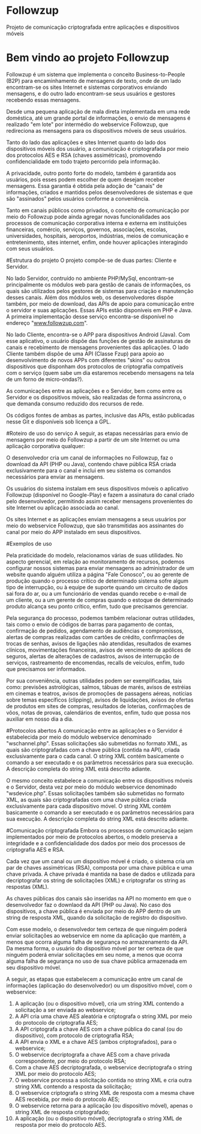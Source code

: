 # Followzup
Projeto de comunicação criptografada entre aplicações e dispositivos móveis

# Bem vindo ao projeto Followzup
Followzup é um sistema que implementa o conceito Business-to-People (B2P) para encaminhamento de mensagens de texto, onde de um lado encontram-se os sites Internet e sistemas corporativos enviando mensagens, e do outro lado encontram-se seus usuários e gestores recebendo essas mensagens.

Desde uma pequena aplicação de mala direta implementada em uma rede doméstica, até um grande portal de informações, o envio de mensagens é realizado "em lote" por intermédio do webservice Followzup, que redireciona as mensagens para os dispositivos móveis de seus usuários.

Tanto do lado das aplicações e sites Internet quanto do lado dos dispositivos móveis dos usuário, a comunicação é criptografada por meio dos protocolos AES e RSA (chaves assimétricas), promovendo confidencialidade em todo trajeto percorrido pela informação.

A privacidade, outro ponto forte do modelo, também é garantida aos usuários, pois esses podem escolher de quem desejam receber mensagens. Essa garantia é obtida pela adoção de "canais" de informações, criados e mantidos pelos desenvolvedores de sistemas e que são "assinados" pelos usuários conforme a conveniência.

Tanto em canais públicos como privados, o conceito de comunicação por meio do Followzup pode ainda agregar novas funcionalidades aos processos de comunicação corporativa interna e externa em instituições financeiras, comércio, serviços, governos, associações, escolas, universidades, hospitais, aeroportos, indústrias, meios de comunicação e entretenimento, sites internet, enfim, onde houver aplicações interagindo com seus usuários.

#Estrutura do projeto
O projeto compõe-se de duas partes: Cliente e Servidor.

No lado Servidor, contruído no ambiente PHP/MySql, encontram-se principalmente os módulos web para gestão de canais de informações, os quais são utilizados pelos gestores de sistemas para criação e manutenção desses canais. Além dos módulos web, os desenvolvedores dispõe também, por meio de download, das APIs de apoio para comunicação entre o servidor e suas aplicações. Essas APIs estão disponíveis em PHP e Java. A primeira implementação desse serviço encontra-se disponível no endereço "www.followzup.com". 

No lado Cliente, encontra-se o APP para dispositivos Android (Java). Com esse aplicativo, o usuário dispõe das funções de gestão de assinaturas de canais e recebimento de mensagens provenientes das aplicações. O lado Cliente também dispõe de uma API (Classe Fzup) para apoio ao desenvolvimento de novos APPs com diferentes "skins" ou outros dispositivos que disponham dos protocolos de criptografia compatíveis com o serviço (quem sabe um dia estaremos recebendo mensagens na tela de um forno de micro-ondas?).

As comunicações entre as aplicações e o Servidor, bem como entre os Servidor e os dispositivos móveis, são realizadas de forma assíncrona, o que demanda consumo reduzido dos recursos de rede.

Os códigos fontes de ambas as partes, inclusive das APIs, estão publicadas nesse Git e disponíveis sob licença a GPL.

#Roteiro de uso do serviço
A seguir, as etapas necessárias para envio de mensagens por meio do Followzup a partir de um site Internet ou uma aplicação corporativa qualquer:

O desenvolvedor cria um canal de informações no Followzup, faz o download da API (PHP ou Java), contendo chave pública RSA criada exclusivamente para o canal e inclui em seu sistema os comandos necessários para enviar as mensagens.

Os usuários do sistema instalam em seus dispositivos móveis o aplicativo Followzup (disponível no Google-Play) e fazem a assinatura do canal criado pelo desenvolvedor, permitindo assim receber mensagens provenientes do site Internet ou aplicação associada ao canal.

Os sites Internet e as aplicações enviam mensagens a seus usuários por meio do webservice Followzup, que são transmitidas aos assinantes do canal por meio do APP instalado em seus dispositivos.

#Exemplos de uso

Pela praticidade do modelo, relacionamos várias de suas utilidades. No aspecto gerencial, em relação ao monitoramento de recursos, podemos configurar nossos sistemas para enviar mensagens ao administrador de um website quando alguém utiliza a página "Fale Conosco", ou ao gerente de produção quando o processo crítico de determinado sistema sofre algum tipo de interrupção, ou à equipe de suporte quando um circuito de dados sai fora do ar, ou a um funcionário de vendas quando recebe o e-mail de um cliente, ou a um gerente de compras quando o estoque de determinado produto alcança seu ponto crítico, enfim, tudo que precisamos gerenciar.

Pela segurança do processo, podemos também relacionar outras utilidades, tais como o envio de códigos de barras para pagamento de contas, confirmação de pedidos, agendamento de audiências e compromissos, alertas de compras realizadas com cartões de crédito, confirmações de trocas de senhas, avisos de ligações não atendidas, resultados de exames clínicos, movimentações financeiras, avisos de vencimento de apólices de seguros, alertas de alterações de cadastros, avisos de interrupção de serviços, rastreamento de encomendas, recalls de veículos, enfim, tudo que precisamos ser informados.

Por sua conveniência, outras utilidades podem ser exemplificadas, tais como: previsões astrológicas, salmos, tábuas de marés, avisos de estréias em cinemas e teatros, avisos de promoções de passagens aéreas, notícias sobre temas específicos (clipping), avisos de liquidações, avisos de ofertas de produtos em sites de compras, resultados de loterias, confirmações de vôos, notas de provas, calendários de eventos, enfim, tudo que possa nos auxiliar em nosso dia a dia. 

#Protocolos abertos
A comunicação entre as aplicações e o Servidor é estabelecida por meio do módulo webservice denominado "wschannel.php". Essas solicitações são submetidas no formato XML, as quais são criptografadas com a chave pública (contida na API), criada exclusivamente para o cada canal. O string XML contém basicamente o comando a ser executado e os parâmetros necessários para sua execução. A descrição completa do string XML está descrito adiante.

O mesmo conceito estabelece a comunicação entre os dispositivos móveis e o Servidor, desta vez por meio do módulo webservice denominado "wsdevice.php". Essas solicitações também são submetidas no formato XML, as quais são criptografadas com uma chave pública criada exclusivamente para cada dispositivo móvel. O string XML contém basicamente o comando a ser executado e os parâmetros necessários para sua execução. A descrição completa do string XML está descrito adiante.

#Comunicação criptografada
Embora os processos de comunicação sejam implementados por meio de protocolos abertos, o modelo preserva a integridade e a confidencialidade dos dados por meio dos processos de criptografia AES e RSA.

Cada vez que um canal ou um dispositivo móvel é criado, o sistema cria um par de chaves assimétricas (RSA), composta por uma chave pública e uma chave privada. A chave privada é mantida na base de dados e utilizada para decriptografar os string de solicitações (XML) e criptografar os string as respostas (XML).

As chaves públicas dos canais são inseridas na API no momento em que o desenvolvedor faz o downlaod da API (PHP ou Java). No caso dos dispositivos, a chave pública é enviada por meio do APP dentro de um string de resposta XML, quando da solicitação de registro do dispositivo. 

Com esse modelo, o desenvolvedor tem certeza de que ninguém poderá enviar solicitações ao webservice em nome da aplicação que mantém, a menos que ocorra alguma falha de segurança no armazenamento da API. Da mesma forma, o usuário do dispositivo móvel por ter certeza de que ninguém poderá enviar solicitações em seu nome, a menos que ocorra alguma falha de segurança no uso de sua chave pública armazenada em seu dispositivo móvel.

A seguir, as etapas que estabelecem a comunicação entre um canal de informações (aplicação do desenvolvedor) ou um dispositivo móvel, com o webservice:

1. A aplicação (ou o dispositivo móvel), cria um string XML contendo a solicitação a ser enviada ao webservice;
2. A API cria uma chave AES aleatória e criptografa o string XML por meio do protocolo de criptografia AES;
3. A API criptografa a chave AES com a chave pública do canal (ou do dispositivo), com protocolo de criptografia RSA;
4. A API envia o XML e a chave AES (ambos criptografados), para o webservice;
5. O webservice decriptografa a chave AES com a chave privada correspondente, por meio do protocolo RSA;
6. Com a chave AES decriptografada, o webservice decriptografa o string XML por meio do protocolo AES;
7. O webservice processa a solicitação contida no string XML e cria outra string XML contendo a resposta da solicitação;
8. O webservice criptografa o string XML de resposta com a mesma chave AES recebida, por meio do protocolo AES;
9. O webservice retorna para a aplicação (ou dispositivo móvel), apenas o string XML de resposta criptografado;
10. A aplicação (ou o dispositivo móvel), decriptografa o string XML de resposta por meio do protocolo AES.

